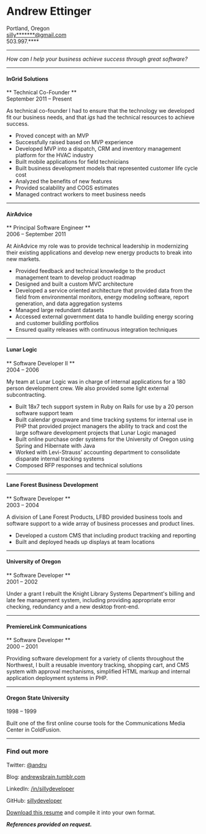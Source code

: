 # Andrew Ettinger
Portland, Oregon  
[silly\*\*\*\*\*\*\*@gmail.com](mailto:silly*******@gmail.com)  
503.997.\*\*\*\*

* * *

_How can I help your business achieve success through great software?_

* * *
 
#### InGrid Solutions 
** Technical Co-Founder **  
September 2011 – Present  

As technical co-founder I had to ensure that the technology we developed fit our business needs, and that _igs_ had the technical resources to achieve success.

* Proved concept with an MVP
* Successfully raised based on MVP experience
* Developed MVP into a dispatch, CRM and inventory management platform for the HVAC industry
* Built mobile applications for field technicians
* Built business development models that represented customer life cycle cost 
* Analyzed the benefits of new features
* Provided scalability and COGS estimates
* Managed contract workers to meet business needs

* * *

#### AirAdvice   
** Principal Software Engineer **  
2006 – September 2011

At AirAdvice my role was to provide technical leadership in modernizing their existing applications and develop new energy products to break into new markets.

* Provided feedback and technical knowledge to the product management team to develop product roadmap
* Designed and built a custom MVC architecture
* Developed a service oriented architecture that provided data from the field from environmental monitors, energy modeling software, report generation, and data aggregation systems
* Managed large redundant datasets
* Accessed external government data to handle building energy scoring and customer buildling portfolios
* Ensured quality releases with continuous integration techniques

* * *

#### Lunar Logic
** Software Developer II **  
2004 – 2006

My team at Lunar Logic was in charge of internal applications for a 180 person development crew. We also provided some light external subcontracting. 

* Built 18x7 tech support system in Ruby on Rails for use by a 20 person software support team
* Built calendar groupware and time tracking systems for internal use in PHP that provided project managers the ability to track and cost the large software development projects that Lunar Logic managed
* Built online purchase order systems for the University of Oregon using Spring and Hibernate with Java
* Worked with Levi-Strauss' accounting department to consolidate disparate internal tracking systems
* Composed RFP responses and technical solutions

* * * 

#### Lane Forest Business Development
** Software Developer **  
2003 – 2004

A division of Lane Forest Products, LFBD provided business tools and software support to a wide array of business processes and product lines.

* Developed a custom CMS that including product tracking and reporting
* Built and deployed heads up displays at team locations

* * *

#### University of Oregon
** Software Developer **  
2001 – 2002

Under a grant I rebuilt the Knight Library Systems Department's billing and late fee management system, including providing appropriate error checking, redundancy and a new desktop front-end.

* * *

#### PremiereLink Communications
** Software Developer **  
2000 – 2001

Providing software development for a variety of clients throughout the Northwest, I built a reusable inventory tracking, shopping cart, and CMS system with approval mechanisms, simplified HTML markup and internal application deployment systems in PHP.

* * *

#### Oregon State University
1998 – 1999

Built one of the first online course tools for the Communications Media Center in ColdFusion.

* * *

### Find out more

Twitter: [@andru](https://twitter.com/andru)

Blog: [andrewsbrain.tumblr.com](http://andrewsbrain.tumblr.com/)

LinkedIn: [/in/sillydeveloper](http://www.linkedin.com/in/sillydeveloper)

GitHub: [sillydeveloper](https://github.com/sillydeveloper)

[Download this resume](https://github.com/sillydeveloper/resume) and compile it into your own format.

**_References provided on request._**
